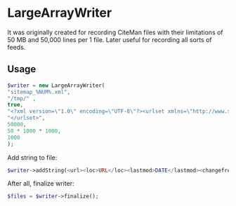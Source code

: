 # LargeArrayWriter

It was originally created for recording CiteMan files with their limitations of 50 MB and 50,000 lines per 1 file. Later useful for recording all sorts of feeds.

## Usage

```php
$writer = new LargeArrayWriter(
"sitemap_%NUM%.xml",
"/tmp/" ,
true,
"<?xml version=\"1.0\" encoding=\"UTF-8\"?><urlset xmlns=\"http://www.sitemaps.org/schemas/sitemap/0.9\">\n",
"</urlset>",
50000,
50 * 1000 * 1000,
1000
);
```
Add string to file:
```php
$writer->addString(<url><loc>URL</loc><lastmod>DATE</lastmod><changefreq>daily</changefreq></url>\n);
```
After all, finalize writer:
```php
$files = $writer->finalize();
```